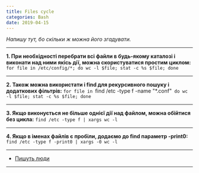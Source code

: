 ```yaml
---
title: Files cycle
categories: Bash
date: 2019-04-15
---
```


_Напишу тут, бо скільки ж можна його згадувати._

-----

**1. При необхідності перебрати всі файли в будь-якому каталозі і виконати над ними якісь дії, можна скористуватися простим циклом:**
`for file in /etc/config/*; do wc -l $file; stat -c %s $file; done`

-----

**2. Також можна використати і find для рекурсивного пошуку і додаткових фільтрів:**
`for file in `find /etc -type f -name "*.conf"`
do
wc -l $file;
stat -c %s $file;
done`

-----

**3. Якщо виконується не більше однієї дії над файлом, можна обійтися без цикла:**
`find /etc -type f | xargs wc -l`

-----

**4. Якщо в іменах файлів є пробіли, додаємо до find параметр -print0:**
`find /etc -type f -print0 | xargs -0 wc -l`

-----
* <a href="http://tt.erinome.net/2013/03/468">Пишуть люди</a>
-----
